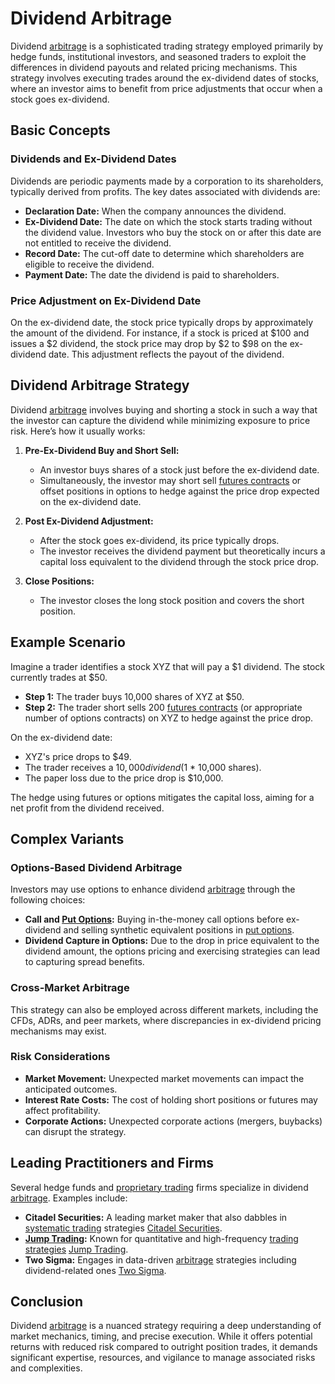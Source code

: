 # Dividend Arbitrage

Dividend [arbitrage](../a/arbitrage.md) is a sophisticated trading strategy employed primarily by hedge funds, institutional investors, and seasoned traders to exploit the differences in dividend payouts and related pricing mechanisms. This strategy involves executing trades around the ex-dividend dates of stocks, where an investor aims to benefit from price adjustments that occur when a stock goes ex-dividend.

## Basic Concepts

### Dividends and Ex-Dividend Dates
Dividends are periodic payments made by a corporation to its shareholders, typically derived from profits. The key dates associated with dividends are:
- **Declaration Date:** When the company announces the dividend.
- **Ex-Dividend Date:** The date on which the stock starts trading without the dividend value. Investors who buy the stock on or after this date are not entitled to receive the dividend.
- **Record Date:** The cut-off date to determine which shareholders are eligible to receive the dividend.
- **Payment Date:** The date the dividend is paid to shareholders.

### Price Adjustment on Ex-Dividend Date
On the ex-dividend date, the stock price typically drops by approximately the amount of the dividend. For instance, if a stock is priced at $100 and issues a $2 dividend, the stock price may drop by $2 to $98 on the ex-dividend date. This adjustment reflects the payout of the dividend.

## Dividend Arbitrage Strategy

Dividend [arbitrage](../a/arbitrage.md) involves buying and shorting a stock in such a way that the investor can capture the dividend while minimizing exposure to price risk. Here’s how it usually works:

1. **Pre-Ex-Dividend Buy and Short Sell:**
   - An investor buys shares of a stock just before the ex-dividend date.
   - Simultaneously, the investor may short sell [futures contracts](../f/futures_contracts.md) or offset positions in options to hedge against the price drop expected on the ex-dividend date.

2. **Post Ex-Dividend Adjustment:**
   - After the stock goes ex-dividend, its price typically drops.
   - The investor receives the dividend payment but theoretically incurs a capital loss equivalent to the dividend through the stock price drop.

3. **Close Positions:**
   - The investor closes the long stock position and covers the short position.

## Example Scenario

Imagine a trader identifies a stock XYZ that will pay a $1 dividend. The stock currently trades at $50.

- **Step 1:** The trader buys 10,000 shares of XYZ at $50.
- **Step 2:** The trader short sells 200 [futures contracts](../f/futures_contracts.md) (or appropriate number of options contracts) on XYZ to hedge against the price drop.

On the ex-dividend date:

- XYZ's price drops to $49.
- The trader receives a $10,000 dividend ($1 * 10,000 shares).
- The paper loss due to the price drop is $10,000.

The hedge using futures or options mitigates the capital loss, aiming for a net profit from the dividend received.

## Complex Variants

### Options-Based Dividend Arbitrage
Investors may use options to enhance dividend [arbitrage](../a/arbitrage.md) through the following choices:
- **Call and [Put Options](../p/put_options.md):** Buying in-the-money call options before ex-dividend and selling synthetic equivalent positions in [put options](../p/put_options.md).
- **Dividend Capture in Options:** Due to the drop in price equivalent to the dividend amount, the options pricing and exercising strategies can lead to capturing spread benefits.
  
### Cross-Market Arbitrage
This strategy can also be employed across different markets, including the CFDs, ADRs, and peer markets, where discrepancies in ex-dividend pricing mechanisms may exist.

### Risk Considerations
- **Market Movement:** Unexpected market movements can impact the anticipated outcomes.
- **Interest Rate Costs:** The cost of holding short positions or futures may affect profitability.
- **Corporate Actions:** Unexpected corporate actions (mergers, buybacks) can disrupt the strategy.

## Leading Practitioners and Firms
Several hedge funds and [proprietary trading](../p/proprietary_trading.md) firms specialize in dividend [arbitrage](../a/arbitrage.md). Examples include:

- **Citadel Securities:** A leading market maker that also dabbles in [systematic trading](../s/systematic_trading.md) strategies [Citadel Securities](https://www.citadelsecurities.com/).
- **[Jump Trading](../j/jump_trading.md):** Known for quantitative and high-frequency [trading strategies](../t/trading_strategies.md) [Jump Trading](https://www.jumptrading.com/).
- **Two Sigma:** Engages in data-driven [arbitrage](../a/arbitrage.md) strategies including dividend-related ones [Two Sigma](https://www.twosigma.com/).

## Conclusion
Dividend [arbitrage](../a/arbitrage.md) is a nuanced strategy requiring a deep understanding of market mechanics, timing, and precise execution. While it offers potential returns with reduced risk compared to outright position trades, it demands significant expertise, resources, and vigilance to manage associated risks and complexities.
